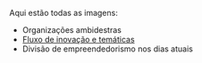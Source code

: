 Aqui estão todas as imagens:
  - Organizações ambidestras
  - [Fluxo de inovação e temáticas](https://github.com/efremfilho/mvp.without.dev/blob/master/pt-br/livro/img/path-by-field.JPG?raw=true)
  - Divisão de empreendedorismo nos dias atuais
